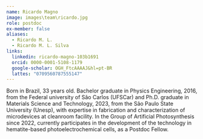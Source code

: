 ```yaml
---
name: Ricardo Magno
image: images\team\ricardo.jpg
role: postdoc
ex-member: false
aliases:
  - Ricardo M. L.
  - Ricardo M. L. Silva
links:
  linkedin: ricardo-magno-103b1691
  orcid: 0000-0001-5108-1179
  google-scholar: OGH_FtcAAAAJ&hl=pt-BR 
  lattes: "0709560787555147"
---
```


Born in Brazil, 33 years old. Bachelor graduate in Physics Engineering, 2016, from the Federal university of São Carlos (UFSCar) and Ph.D. graduate in Materials Science and Technology, 2023, from the São Paulo State University (Unesp), with expertise in fabrication and characterization of microdevices at cleanroom facility. In the Group of Artificial Photosynthesis since 2022, currently participates in the development of the technology in hematite-based photoelectrochemical cells, as a Postdoc Fellow. 
